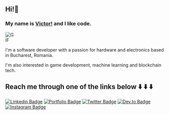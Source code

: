 ## Hi!👋
### My name is [Victor!](https://www.victor-marin.dev/) and I like code.

<img alt="GIF" src="https://miro.medium.com/max/1360/1*IRGHmiGsa16stedQvIaZfw.gif" style="max-width: 30px;"/>

I'm a software developer with a passion for hardware and electronics based in Bucharest, Romania.

I'm also interested in game development, machine learning and blockchain tech.

## Reach me through one of the links below ⬇️ ⬇️ ⬇️

[![Linkedin Badge](https://img.shields.io/badge/linkedin-blue?style=for-the-badge&logo=linkedin)](https://www.linkedin.com/in/victor-marin-b9795a108/)
[![Portfolio Badge](http://img.shields.io/badge/portfolio-orange?style=for-the-badge&logo=google-chrome&logoColor=white)](https://victor-marin.dev)
[![Twitter Badge](http://img.shields.io/badge/twitter-9cf?style=for-the-badge&logo=twitter)](https://twitter.com/mdvictor_)
[![Dev.to Badge](http://img.shields.io/badge/dev.to-lightgrey?style=for-the-badge&logo=dev.to)](https://dev.to/mdvictor_)
[![Instagram Badge](http://img.shields.io/badge/instagram-critical?style=for-the-badge&logo=instagram)](https://www.instagram.com/mdvictor_/)
